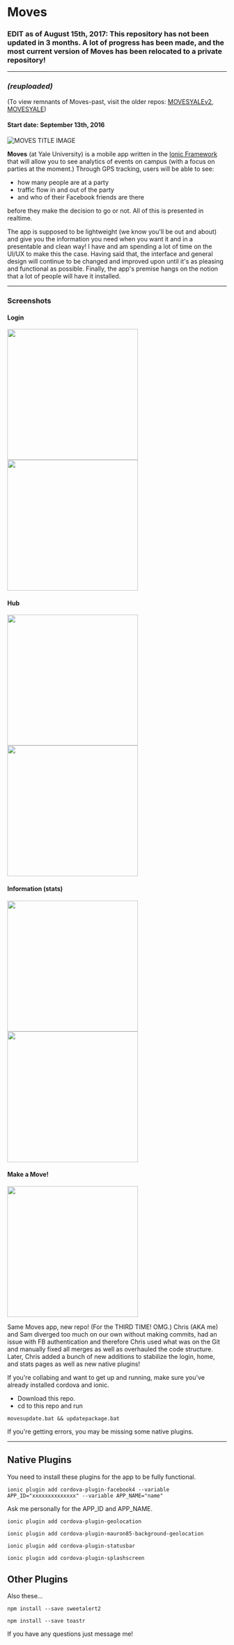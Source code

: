 # Moves

### EDIT as of August 15th, 2017: This repository has not been updated in 3 months. A lot of progress has been made, and the most current version of Moves has been relocated to a private repository!
-------
### *(reuploaded)*
(To view remnants of Moves-past, visit the older repos: [MOVESYALEv2](https://github.com/mooreorless555/MOVESYALEv2), [MOVESYALE](https://github.com/mooreorless555/MOVESYALE))
#### Start date: September 13th, 2016



![MOVES TITLE IMAGE](/src/assets/img/MOVES_logo_git.png "Moves Logo")

**Moves** (at Yale University) is a mobile app written in the [Ionic Framework](http://ionicframework.com/) that will allow you to see analytics of events on campus (with a focus on parties at the moment.) Through GPS tracking, users will be able to see:
- how many people are at a party
- traffic flow in and out of the party
- and who of their Facebook friends are there 

before they make the decision to go or not. All of this is presented in realtime. 

The app is supposed to be lightweight (we know you'll be out and about) and give you the information you need when you want it and in a presentable and clean way! I have and am spending a lot of time on the UI/UX to make this the case. Having said that, the interface and general design will continue to be changed and improved upon until it's as pleasing and functional as possible. Finally, the app's premise hangs on the notion that a lot of people will have it installed.

--------

### Screenshots

#### Login
<img src="/screenshots/login.png" width="300"><img src="/screenshots/login_02.png" width="300">

#### Hub
<img src="/screenshots/hub.png" width="300"><img src="/screenshots/hub_02.png" width="300">

#### Information (stats)
<img src="/screenshots/info.png" width="300"><img src="/screenshots/info_02.png" width="300">

#### Make a Move!
<img src="/screenshots/make.png" width="300">

Same Moves app, new repo! (For the THIRD TIME! OMG.) Chris (AKA me) and Sam diverged too much on our own without making commits, had an issue with FB authentication and therefore Chris used what was on the Git and manually fixed all merges as well as overhauled the code structure. Later, Chris added a bunch of new additions to stabilize the login, home, and stats pages as well as new native plugins!

If you're collabing and want to get up and running, make sure you've already installed cordova and ionic.

- Download this repo.
- cd to this repo and run

```
movesupdate.bat && updatepackage.bat
```

If you're getting errors, you may be missing some native plugins.

---
## Native Plugins
You need to install these plugins for the app to be fully functional.

```
ionic plugin add cordova-plugin-facebook4 --variable APP_ID="xxxxxxxxxxxxxx" --variable APP_NAME="name"
```
Ask me personally for the APP_ID and APP_NAME.
```
ionic plugin add cordova-plugin-geolocation
```
```
ionic plugin add cordova-plugin-mauron85-background-geolocation
```
```
ionic plugin add cordova-plugin-statusbar
```
```
ionic plugin add cordova-plugin-splashscreen
```

## Other Plugins
Also these...
```
npm install --save sweetalert2
```
```
npm install --save toastr
```

If you have any questions just message me!
